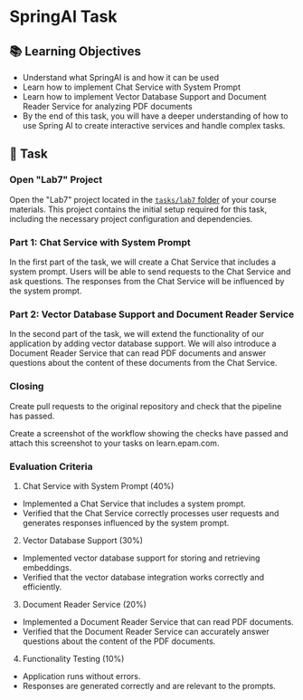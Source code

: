 # SpringAI Task

## 📚 Learning Objectives

- Understand what SpringAI is and how it can be used
- Learn how to implement Chat Service with System Prompt
- Learn how to implement Vector Database Support and Document Reader Service for analyzing PDF documents
- By the end of this task, you will have a deeper understanding of how to use Spring AI to create interactive services and handle complex tasks.

## 📑 Task

### Open "Lab7" Project

Open the "Lab7" project located in the [`tasks/lab7` folder](https://git.epam.com/epm-cdp/global-java-foundation-program/java-courses/-/tree/main/gen-ai-bootcamp/tasks/lab7) of your course materials. This project contains the initial setup required for this task, including the necessary project configuration and dependencies.

### Part 1: Chat Service with System Prompt

In the first part of the task, we will create a Chat Service that includes a system prompt. Users will be able to send
requests to the Chat Service and ask questions. The responses from the Chat Service will be influenced by the system
prompt.

### Part 2: Vector Database Support and Document Reader Service

In the second part of the task, we will extend the functionality of our application by adding vector database support.
We will also introduce a Document Reader Service that can read PDF documents and answer questions about the content of
these documents from the Chat Service.

### Closing

Create pull requests to the original repository and check that the pipeline has passed.

Create a screenshot of the workflow showing the checks have passed and attach this screenshot to your tasks on learn.epam.com.

### Evaluation Criteria

1. Chat Service with System Prompt (40%)
- Implemented a Chat Service that includes a system prompt.
- Verified that the Chat Service correctly processes user requests and generates responses influenced by the system prompt.

2. Vector Database Support (30%)
- Implemented vector database support for storing and retrieving embeddings.
- Verified that the vector database integration works correctly and efficiently.

3. Document Reader Service (20%)
- Implemented a Document Reader Service that can read PDF documents.
- Verified that the Document Reader Service can accurately answer questions about the content of the PDF documents.

4. Functionality Testing (10%)
- Application runs without errors.
- Responses are generated correctly and are relevant to the prompts.